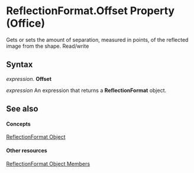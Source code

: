 
# ReflectionFormat.Offset Property (Office)

Gets or sets the amount of separation, measured in points, of the reflected image from the shape. Read/write


## Syntax

 _expression_. **Offset**

 _expression_ An expression that returns a **ReflectionFormat** object.


## See also


#### Concepts


[ReflectionFormat Object](9684dbb3-5b99-113b-9808-1173fdd719a9.md)
#### Other resources


[ReflectionFormat Object Members](040424e8-2903-8416-c294-872d872d5277.md)
